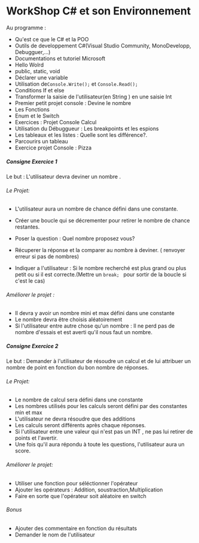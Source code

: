 # WorkShop C# et son Environnement

Au programme :
- Qu'est ce que le C# et la POO
- Outils de developpement C#(Visual Studio Community, MonoDevelopp, Debugguer,...)
- Documentations et tutoriel Microsoft
- Hello Wolrd
- public, static, void
- Déclarer une variable
- Utilisation de```Console.Write();``` et  ``` Console.Read(); ```
- Conditions If et else
- Transformer la saisie de l'utilisateur(en String ) en une saisie Int
- Premier petit projet console : Devine le nombre
- Les Fonctions
- Enum  et le Switch
-  Exercices : Projet Console Calcul
- Utilisation du Débuggueur : Les breakpoints et les espions
- Les tableaux et les listes : Quelle sont les différence?.
- Parcourirs un tableau
- Exercice projet Console : Pizza


##### Consigne Exercice 1
Le but : L'utilisateur devra deviner un nombre .


###### Le Projet:
- L'utilisateur aura un nombre de chance défini dans une constante.

- Créer une boucle qui se décrementer pour retirer le nombre de chance restantes.

- Poser la question : Quel nombre proposez vous?

- Récuperer la réponse et la comparer au nombre à deviner. ( renvoyer erreur si pas de nombres)

- Indiquer a l'utilisateur : Si le nombre recherché est plus grand ou plus petit ou si il est correcte.(Mettre un ```break; ``` pour sortir de la boucle si c'est le cas)

###### Améliorer le projet :
- Il devra y avoir un nombre mini et max défini dans une constante
- Le nombre devra être choisis aléatoirement
- Si l'utilisateur entre autre chose qu'un nombre : Il ne perd pas de nombre d'essais et est averti qu'il nous faut un nombre.


##### Consigne Exercice 2
 Le but : Demander à l'utilisateur de résoudre un calcul et de lui attribuer un nombre de point en fonction du bon nombre de réponses.


###### Le Projet:
- Le nombre de calcul sera défini dans une constante
- Les nombres utilisés pour les calculs seront défini par des constantes min et max
- L'utilisateur ne devra résoudre que des additions
- Les calculs seront différents après chaque réponses.
- Si l'utilisateur entre une valeur qui n'est pas un INT , ne pas lui retirer de points et l'avertir.
- Une fois qu'il aura répondu à toute les questions, l'utilisateur aura un score.

###### Améliorer le projet:
- Utiliser une fonction pour séléctionner l'opérateur
- Ajouter les opérateurs : Addition, soustraction,Multiplication
- Faire en sorte que l'opérateur soit aléatoire en switch



###### Bonus
- Ajouter des commentaire en fonction du résultats
- Demander le nom de l'utilisateur













